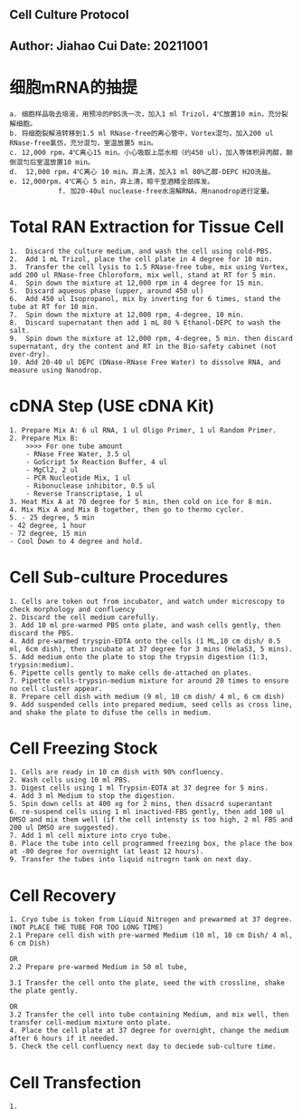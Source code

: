 Cell Culture Protocol
---
Author: Jiahao Cui
Date: 20211001
---
# 细胞mRNA的抽提
	a. 细胞样品吸去培液，用预冷的PBS洗一次，加入1 ml Trizol，4℃放置10 min，充分裂解细胞。
	b. 将细胞裂解液转移到1.5 ml RNase-free的离心管中，Vortex混匀，加入200 ul RNase-free氯仿，充分混匀，室温放置5 min。
	c. 12,000 rpm，4℃离心15 min。小心吸取上层水相（约450 ul），加入等体积异丙醇，颠倒混匀后室温放置10 min。
	d. 	12,000 rpm，4℃离心 10 min。弃上清，加入1 ml 80%乙醇-DEPC H2O洗盐。
	e. 12,000rpm，4℃离心 5 min，弃上清，晾干至酒精全部挥发。
				f. 加20-40ul nuclease-free水溶解RNA，用nanodrop进行定量。

# Total RAN Extraction for Tissue Cell
	1.	Discard the culture medium, and wash the cell using cold-PBS.
	2.	Add 1 mL Trizol, place the cell plate in 4 degree for 10 min.
	3.	Transfer the cell lysis to 1.5 RNase-free tube, mix using Vortex, add 200 ul RNase-free Chloroform, mix well, stand at RT for 5 min.
	4.	Spin down the mixture at 12,000 rpm in 4 degree for 15 min. 
	5.	Discard aqueous phase (upper, around 450 ul)
	6.	Add 450 ul Isopropanol, mix by inverting for 6 times, stand the tube at RT for 10 min.
	7.	Spin down the mixture at 12,000 rpm, 4-degree, 10 min.
	8.	Discard supernatant then add 1 mL 80 % Ethanol-DEPC to wash the salt.
	9.	Spin down the mixture at 12,000 rpm, 4-degree, 5 min. then discard supernatant, dry the content and RT in the Bio-safety cabinet (not over-dry).
	10.	Add 20-40 ul DEPC (DNase-RNase Free Water) to dissolve RNA, and measure using Nanodrop.

# cDNA Step (USE cDNA Kit)
	1. Prepare Mix A: 6 ul RNA, 1 ul Oligo Primer, 1 ul Random Primer.
	2. Prepare Mix B:  
		>>>> For one tube amount
		- RNase Free Water, 3.5 ul
		- GoScript 5x Reaction Buffer, 4 ul
		- MgCl2, 2 ul
		- PCR Nucleotide Mix, 1 ul
		- Ribonuclease inhibitor, 0.5 ul
		- Reverse Transcriptase, 1 ul
	3. Heat Mix A at 70 degree for 5 min, then cold on ice for 8 min.
	4. Mix Mix A and Mix B together, then go to thermo cycler.
	5. - 25 degree, 5 min
	- 42 degree, 1 hour
	- 72 degree, 15 min
	- Cool Down to 4 degree and hold. 

# Cell Sub-culture Procedures

	1. Cells are token out from incubator, and watch under microscopy to check morphology and confluency
	2. Discard the cell medium carefully.
	3. Add 10 ml pre-warmed PBS onto plate, and wash cells gently, then discard the PBS.
	4. Add pre-warmed tryspin-EDTA onto the cells (1 ML,10 cm dish/ 0.5 ml, 6cm dish), then incubate at 37 degree for 3 mins (HelaS3, 5 mins).
	5. Add medium onto the plate to stop the trypsin digestion (1:3, trypsin:medium).
	6. Pipette cells gently to make cells de-attached on plates.
	7. Pipette cells-trypsin-medium mixture for around 20 times to ensure no cell cluster appear.
	8. Prepare cell dish with medium (9 ml, 10 cm dish/ 4 ml, 6 cm dish)
	9. Add suspended cells into prepared medium, seed cells as cross line, and shake the plate to difuse the cells in medium.

# Cell Freezing Stock

	1. Cells are ready in 10 cm dish with 90% confluency.
	2. Wash cells using 10 ml PBS.
	3. Digest cells using 1 ml Trypsin-EDTA at 37 degree for 5 mins.
	4. Add 3 ml Medium to stop the digestion.
	5. Spin down cells at 400 xg for 2 mins, then disacrd superantant
	6. re-suspend cells using 1 ml inactived-FBS gently, then add 100 ul DMSO and mix them well (if the cell intensty is too high, 2 ml FBS and 200 ul DMSO are suggested).
	7. Add 1 ml cell mixture into cryo tube.
	8. Place the tube into cell programmed freezing box, the place the box at -80 degree for overnight (at least 12 hours).
	9. Transfer the tubes into liquid nitrogrn tank on next day.

# Cell Recovery

	1. Cryo tube is token from Liquid Nitrogen and prewarmed at 37 degree. (NOT PLACE THE TUBE FOR TOO LONG TIME)
	2.1 Prepare cell dish with pre-warmed Medium (10 ml, 10 cm Dish/ 4 ml, 6 cm Dish)
	
	OR
	2.2 Prepare pre-warmed Medium in 50 ml tube,

	3.1 Transfer the cell onto the plate, seed the with crossline, shake the plate gently.

	OR
	3.2 Transfer the cell into tube containing Medium, and mix well, then transfer cell-medium mixture onto plate.
	4. Place the cell plate at 37 degree for overnight, change the medium after 6 hours if it needed.
	5. Check the cell confluency next day to deciede sub-culture time.

# Cell Transfection
	1. 
